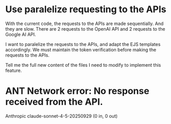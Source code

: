 # Use paralelize requesting to the APIs 

With the current code, the requests to the APIs are made sequentially.
And they are slow. There are 2 requests to the OpenAI API and 2 requests to the Google AI API.

I want to paralelize the requests to the APIs, and adapt the EJS templates accordingly.
We must maintain the token verification before making the requests to the APIs.

Tell me the full new content of the files I need to modify to implement this feature.


# ANT Network error: No response received from the API.

Anthropic claude-sonnet-4-5-20250929 (0 in, 0 out)


